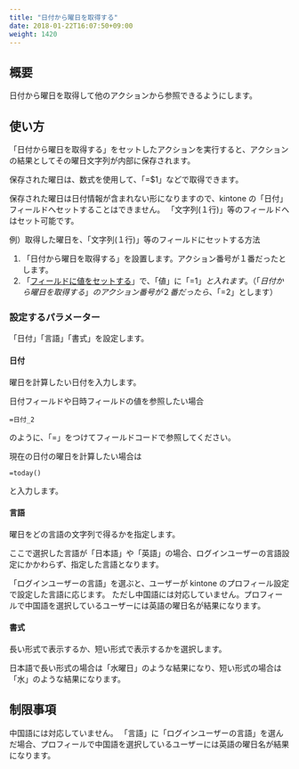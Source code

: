 ```yaml
---
title: "日付から曜日を取得する"
date: 2018-01-22T16:07:50+09:00
weight: 1420
---
```


## 概要

日付から曜日を取得して他のアクションから参照できるようにします。

## 使い方

「日付から曜日を取得する」をセットしたアクションを実行すると、アクションの結果としてその曜日文字列が内部に保存されます。

保存された曜日は、数式を使用して、「=$1」などで取得できます。

保存された曜日は日付情報が含まれない形になりますので、kintone の「日付」フィールドへセットすることはできません。
「文字列(１行)」等のフィールドへはセット可能です。

例）取得した曜日を、「文字列(１行)」等のフィールドにセットする方法

1. 「日付から曜日を取得する」を設置します。アクション番号が１番だったとします。
2. 「[フィールドに値をセットする](../../field/set_field_value)」で、「値」に「=$1」と入れます。
    （「日付から曜日を取得する」のアクション番号が２番だったら、「=$2」とします）


### 設定するパラメーター

「日付」「言語」「書式」を設定します。

#### 日付

曜日を計算したい日付を入力します。

日付フィールドや日時フィールドの値を参照したい場合

```
=日付_2
```

のように、「=」をつけてフィールドコードで参照してください。

現在の日付の曜日を計算したい場合は

```
=today()
```

と入力します。

#### 言語

曜日をどの言語の文字列で得るかを指定します。

ここで選択した言語が「日本語」や「英語」の場合、ログインユーザーの言語設定にかかわらず、指定した言語となります。

「ログインユーザーの言語」を選ぶと、ユーザーが kintone のプロフィール設定で設定した言語に応じます。
ただし中国語には対応していません。プロフィールで中国語を選択しているユーザーには英語の曜日名が結果になります。


#### 書式

長い形式で表示するか、短い形式で表示するかを選択します。

日本語で長い形式の場合は「水曜日」のような結果になり、短い形式の場合は「水」のような結果になります。


## 制限事項

中国語には対応していません。
「言語」に「ログインユーザーの言語」を選んだ場合、プロフィールで中国語を選択しているユーザーには英語の曜日名が結果になります。
